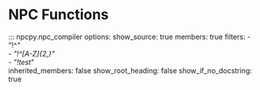 # NPC Functions

::: npcpy.npc_compiler
    options:
      show_source: true
      members: true
      filters:
        - "!^_"          
        - "!^[A-Z]{2,}"  
        - "!test_"       
      inherited_members: false
      show_root_heading: false
      show_if_no_docstring: true